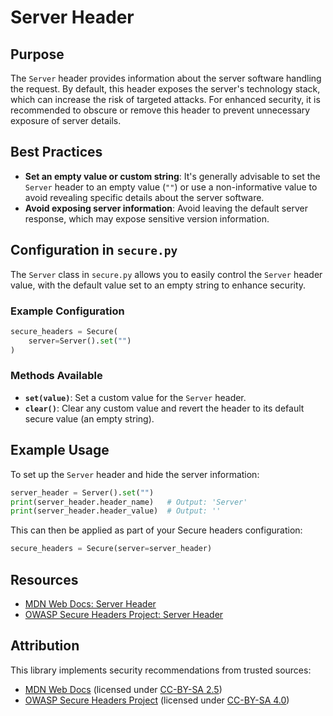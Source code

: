 # Server Header

## Purpose

The `Server` header provides information about the server software handling the request. By default, this header exposes the server's technology stack, which can increase the risk of targeted attacks. For enhanced security, it is recommended to obscure or remove this header to prevent unnecessary exposure of server details.

## Best Practices

- **Set an empty value or custom string**: It's generally advisable to set the `Server` header to an empty value (`""`) or use a non-informative value to avoid revealing specific details about the server software.
- **Avoid exposing server information**: Avoid leaving the default server response, which may expose sensitive version information.

## Configuration in `secure.py`

The `Server` class in `secure.py` allows you to easily control the `Server` header value, with the default value set to an empty string to enhance security.

### Example Configuration

```python
secure_headers = Secure(
    server=Server().set("")
)
```

### Methods Available

- **`set(value)`**: Set a custom value for the `Server` header.
- **`clear()`**: Clear any custom value and revert the header to its default secure value (an empty string).

## Example Usage

To set up the `Server` header and hide the server information:

```python
server_header = Server().set("")
print(server_header.header_name)   # Output: 'Server'
print(server_header.header_value)  # Output: ''
```

This can then be applied as part of your Secure headers configuration:

```python
secure_headers = Secure(server=server_header)
```

## **Resources**

- [MDN Web Docs: Server Header](https://developer.mozilla.org/en-US/docs/Web/HTTP/Headers/Server)
- [OWASP Secure Headers Project: Server Header](https://owasp.org/www-project-secure-headers/#server-header)

## **Attribution**

This library implements security recommendations from trusted sources:

- [MDN Web Docs](https://developer.mozilla.org/en-US/docs/Web/HTTP/Headers/Server) (licensed under [CC-BY-SA 2.5](https://creativecommons.org/licenses/by-sa/2.5/))
- [OWASP Secure Headers Project](https://owasp.org/www-project-secure-headers/#server-header) (licensed under [CC-BY-SA 4.0](https://creativecommons.org/licenses/by-sa/4.0/))
